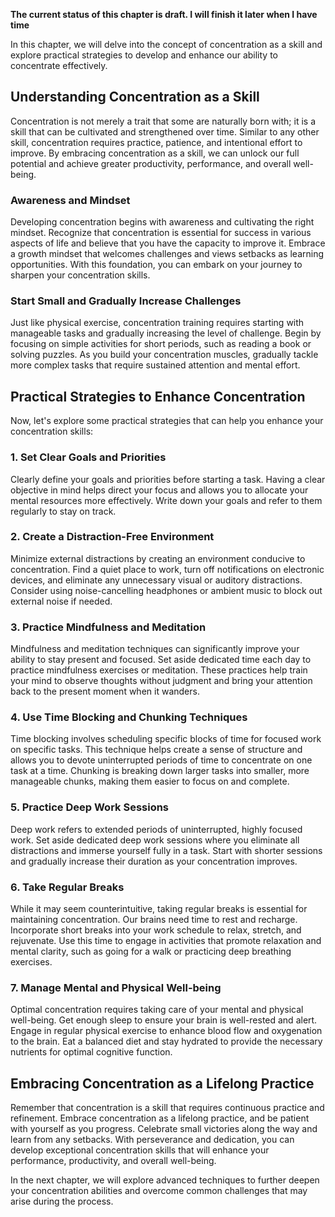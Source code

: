 **The current status of this chapter is draft. I will finish it later when I have time**

In this chapter, we will delve into the concept of concentration as a skill and explore practical strategies to develop and enhance our ability to concentrate effectively.

Understanding Concentration as a Skill
--------------------------------------

Concentration is not merely a trait that some are naturally born with; it is a skill that can be cultivated and strengthened over time. Similar to any other skill, concentration requires practice, patience, and intentional effort to improve. By embracing concentration as a skill, we can unlock our full potential and achieve greater productivity, performance, and overall well-being.

### Awareness and Mindset

Developing concentration begins with awareness and cultivating the right mindset. Recognize that concentration is essential for success in various aspects of life and believe that you have the capacity to improve it. Embrace a growth mindset that welcomes challenges and views setbacks as learning opportunities. With this foundation, you can embark on your journey to sharpen your concentration skills.

### Start Small and Gradually Increase Challenges

Just like physical exercise, concentration training requires starting with manageable tasks and gradually increasing the level of challenge. Begin by focusing on simple activities for short periods, such as reading a book or solving puzzles. As you build your concentration muscles, gradually tackle more complex tasks that require sustained attention and mental effort.

Practical Strategies to Enhance Concentration
---------------------------------------------

Now, let's explore some practical strategies that can help you enhance your concentration skills:

### 1. Set Clear Goals and Priorities

Clearly define your goals and priorities before starting a task. Having a clear objective in mind helps direct your focus and allows you to allocate your mental resources more effectively. Write down your goals and refer to them regularly to stay on track.

### 2. Create a Distraction-Free Environment

Minimize external distractions by creating an environment conducive to concentration. Find a quiet place to work, turn off notifications on electronic devices, and eliminate any unnecessary visual or auditory distractions. Consider using noise-cancelling headphones or ambient music to block out external noise if needed.

### 3. Practice Mindfulness and Meditation

Mindfulness and meditation techniques can significantly improve your ability to stay present and focused. Set aside dedicated time each day to practice mindfulness exercises or meditation. These practices help train your mind to observe thoughts without judgment and bring your attention back to the present moment when it wanders.

### 4. Use Time Blocking and Chunking Techniques

Time blocking involves scheduling specific blocks of time for focused work on specific tasks. This technique helps create a sense of structure and allows you to devote uninterrupted periods of time to concentrate on one task at a time. Chunking is breaking down larger tasks into smaller, more manageable chunks, making them easier to focus on and complete.

### 5. Practice Deep Work Sessions

Deep work refers to extended periods of uninterrupted, highly focused work. Set aside dedicated deep work sessions where you eliminate all distractions and immerse yourself fully in a task. Start with shorter sessions and gradually increase their duration as your concentration improves.

### 6. Take Regular Breaks

While it may seem counterintuitive, taking regular breaks is essential for maintaining concentration. Our brains need time to rest and recharge. Incorporate short breaks into your work schedule to relax, stretch, and rejuvenate. Use this time to engage in activities that promote relaxation and mental clarity, such as going for a walk or practicing deep breathing exercises.

### 7. Manage Mental and Physical Well-being

Optimal concentration requires taking care of your mental and physical well-being. Get enough sleep to ensure your brain is well-rested and alert. Engage in regular physical exercise to enhance blood flow and oxygenation to the brain. Eat a balanced diet and stay hydrated to provide the necessary nutrients for optimal cognitive function.

Embracing Concentration as a Lifelong Practice
----------------------------------------------

Remember that concentration is a skill that requires continuous practice and refinement. Embrace concentration as a lifelong practice, and be patient with yourself as you progress. Celebrate small victories along the way and learn from any setbacks. With perseverance and dedication, you can develop exceptional concentration skills that will enhance your performance, productivity, and overall well-being.

In the next chapter, we will explore advanced techniques to further deepen your concentration abilities and overcome common challenges that may arise during the process.
